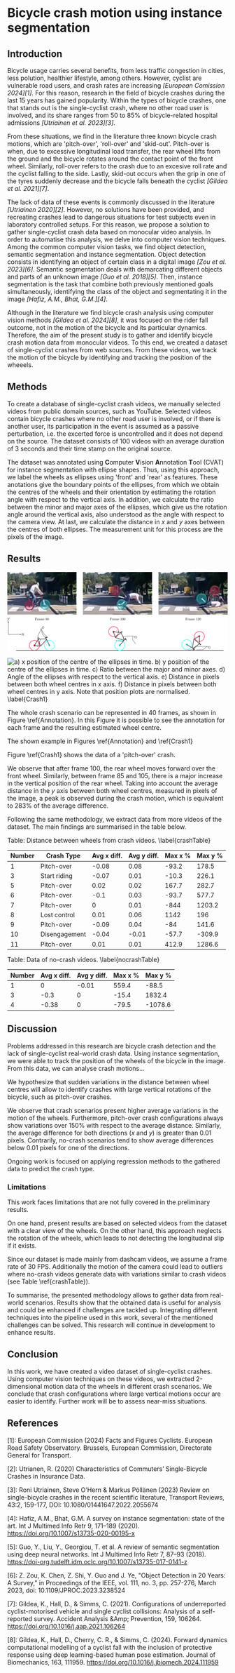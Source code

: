 Bicycle crash motion using instance segmentation
================================================

Introduction
------------

Bicycle usage carries several benefits, from less traffic congestion in cities,
less polution, healthier lifestyle, among others. However, cyclist are
vulnerable road users, and crash rates are increasing <cite>
[European Comission 2024][1]</cite>. For this reason, research in the field of
bicycle crashes during the last 15 years has gained popularity. Within the types
of bicycle crashes, one that stands out is the single-cyclist crash, where no
other road user is involved, and its share ranges from 50 to 85% of
bicycle-related hospital admissions <cite>[Utriainen et al. 2023][3]</cite>.


From these situations, we find in the literature three known bicycle crash
motions, which are 'pitch-over', 'roll-over' and 'skid-out'. Pitch-over is when,
due to excessive longitudinal load transfer, the rear wheel lifts from the
ground and the bicycle rotates around the contact point of the front wheel.
Similarly, roll-over refers to the crash due to an excesive roll rate and the
cyclist falling to the side. Lastly, skid-out occurs when the grip in one of the
tyres suddenly decrease and the bicycle falls beneath the cyclist
<cite>[Gildea et al. 2021][7]</cite>.


The lack of data of these events is commonly discussed in the literature
<cite>[Utriainen 2020][2]</cite>. However, no solutions have been provided,
and recreating crashes lead to dangerous situations for test subjects even in
laboratory controlled setups. For this reason, we propose a solution to gather
single-cyclist crash data based on monocular video analysis. In order to
automatise this analysis, we delve into computer vision techniques. Among the
common computer vision tasks, we find object detection, semantic segmentation
and instance segmentation. Object detection consists in identifying an object of
certain class in a digital image <cite>[Zou et al. 2023][6]</cite>. Semantic
segmentation deals with demarcating different objects and parts of an unknown
image <cite>[Guo et al. 2018][5]</cite>. Then, instance segmentation is the task
that combine both previously mentioned goals simultaneously, identifying the
class of the object and segmentating it in the image
<cite>[Hafiz, A.M., Bhat, G.M.][4]</cite>. 


Although in the literature we find bicycle crash analysis using computer vision
methods <cite>[Gildea et al. 2024][8]</cite>, it was focused on the rider fall
outcome, not in the motion of the bicycle and its particular dynamics.
Therefore, the aim of the present study is to gather and identify bicycle crash
motion data from monocular videos. To this end, we created a dataset of
single-cyclist crashes from web sources. From these videos, we track the motion
of the bicycle by identifying and tracking the position of the wheeels.

Methods
-------

To create a database of single-cyclist crash videos, we manually selected videos
from public domain sources, such as YouTube. Selected videos contain bicycle
crashes where no other road user is involved, or if there is another user, its
participation in the event is assumed as a passive perturbation, i.e. the
excerted force is uncontrolled and it does not depend on the source. The dataset
consists of 100 videos with an average duration of 3 seconds and their time
stamp on the original source.


The dataset was annotated using **C**omputer **V**ision **A**nnotation **T**ool
(CVAT) for instance segmentation with ellipse shapes. Thus, using this approach,
we label the wheels as ellipses using 'front' and 'rear' as features. These
anotations give the boundary points of the ellipses, from which we obtain the
centres of the wheels and their orientation by estimating the rotation angle
with respect to the vertical axis. In addition, we calculate the ratio between
the minor and major axes of the ellipses, which give us the rotation angle
around the vertical axis, also understood as the angle with respect to the
camera view. At last, we calculate the distance in $x$ and $y$ axes between the
centres of both ellipses. The measurement unit for this process are the pixels
of the image.


Results
-------

![Annotated frames of the crash video. \label{Annotation}](ellipseTrack/Data/vid5-label-sequence.png)


![a) $x$ position of the centre of the ellipses in time.
b) $y$ position of the centre of the ellipses in time.
c) Ratio between the major and minor axes.
d) Angle of the ellipses with respect to the vertical axis.
e) Distance in pixels between both wheel centres in $x$ axis.
f) Distance in pixels between both wheel centres in $y$ axis.
Note that position plots are normalised. \label{Crash1}](ellipseTrack/Data/vid5-lp-v5.png)



[//]: # (If matplotlib use "layout='constrained")


The whole crash scenario can be represented in 40 frames, as shown in Figure
\ref{Annotation}. In this Figure it is possible to see the annotation for each
frame and the resulting estimated wheel centre.

The shown example in Figures \ref{Annotation} and \ref{Crash1}


Figure \ref{Crash1} shows the data of a 'pitch-over' crash.

We observe that after frame 100, the rear wheel moves forward over the front
wheel. Similarly, between frame 85 and 105, there is a major increase in the
vertical position of the rear wheel. Taking into account the average distance in
the $y$ axis between both wheel centres, measured in pixels of the image, a peak
is observed during the crash motion, which is equivalent to 283% of the average
difference.

Following the same methodology, we extract data from more videos of the dataset.
The main findings are summarised in the table below.


Table: Distance between wheels from crash videos. \label{crashTable}

| Number | Crash Type   | Avg x diff. | Avg y diff.| Max x % | Max y % |
|--------|--------------|-------------|------------|---------|---------|
|    1   |Pitch-over    | -0.08       | 0.08       | -93.2   | 178.5   |
|    3   |Start riding  | -0.07       | 0.01       | -10.3   | 226.1   |
|    5   |Pitch-over    | 0.02        | 0.02       | 167.7   | 282.7   |
|    6   |Pitch-over    | -0.1        | 0.03       | -93.7   | 577.7   |
|    7   |Pitch-over    | 0           | 0.01       | -844    | 1203.2  |
|    8   |Lost control  | 0.01        | 0.06       | 1142    | 196     |
|    9   |Pitch-over    | -0.09       | 0.04       | -84     | 141.6   |
|   10   |Disengagement | -0.04       | -0.01      | -57.7   | -309.9  |
|   11   |Pitch-over    | 0.01        | 0.01       | 412.9   | 1286.6  |


Table: Data of no-crash videos. \label{nocrashTable}

| Number | Avg x diff. | Avg y diff. | Max x % | Max y % |
|--------|-------------|-------------|---------|---------|
|    1   | 0           | -0.01       | 559.4   | -88.5   |
|    3   | -0.3        | 0           | -15.4   | 1832.4  |
|    4   | -0.38       | 0           | -79.5   | -1078.6 |



Discussion
----------

Problems addressed in this research are bicycle crash detection and the lack of
single-cyclist real-world crash data. Using instance segmentation, we were able
to track the position of the wheels of the bicycle in the image. From this data,
we can analyse crash motions...


We hypothesize that sudden variations in the distance between wheel centres
will allow to identify crashes with large vertical rotations of the bicycle,
such as pitch-over crashes.


We observe that crash scenarios present higher average variations in the motion of the wheels. Furthermore, pitch-over crash configurations always show variations over 150% with respect to the average distance. Similarly, the average difference for both directions ($x$ and $y$) is greater than 0.01 pixels. Contrarily, no-crash scenarios tend to show average differences below 0.01 pixels for one of the directions.


Ongoing work is focused on applying regression methods to the gathered data to
predict the crash type.



### Limitations

This work faces limitations that are not fully covered in the preliminary results.

On one hand, present results are based on selected videos from the dataset with
a clear view of the wheels. On the other hand, this approach neglects the
rotation of the wheels, which leads to not detecting the longitudinal slip if it
exists.

Since our dataset is made mainly from dashcam videos, we assume a frame rate of
30 FPS. Additionally the motion of the camera could lead to outliers
where no-crash videos generate data with variations similar to crash videos
(see Table \ref{crashTable}).


To summarise, the presented methodology allows to gather data from real-world
scenarios. Results show that the obtained data is useful for analysis and could
be enhanced if challenges are tackled up. Integrating different techniques into
the pipeline used in this work, several of the mentioned challenges can be
solved. This research will continue in development to enhance results.



Conclusion
----------

In this work, we have created a video dataset of single-cyclist crashes. Using
computer vision techniques on these videos, we extracted 2-dimensional motion
data of the wheels in different crash scenarios. We conclude that crash
configurations where large vertical motions occur are easier to identify.
Further work will be to assess near-miss situations.




References
----------

[1]: European Commission (2024) Facts and Figures Cyclists. European Road Safety Observatory. Brussels, European Commission, Directorate General for Transport.

[2]: Utrianen, R. (2020) Characteristics of Commuters’ Single-Bicycle Crashes in Insurance Data.

[3]: Roni Utriainen, Steve O’Hern & Markus Pöllänen (2023) Review on single-bicycle crashes in the recent scientific literature, Transport Reviews, 43:2, 159-177, DOI: 10.1080/01441647.2022.2055674

[4]: Hafiz, A.M., Bhat, G.M. A survey on instance segmentation: state of the art. Int J Multimed Info Retr 9, 171–189 (2020). https://doi.org/10.1007/s13735-020-00195-x

[5]: Guo, Y., Liu, Y., Georgiou, T. et al. A review of semantic segmentation using deep neural networks. Int J Multimed Info Retr 7, 87–93 (2018). https://doi-org.tudelft.idm.oclc.org/10.1007/s13735-017-0141-z

[6]: Z. Zou, K. Chen, Z. Shi, Y. Guo and J. Ye, "Object Detection in 20 Years: A Survey," in Proceedings of the IEEE, vol. 111, no. 3, pp. 257-276, March 2023, doi: 10.1109/JPROC.2023.3238524

[7]: Gildea, K., Hall, D., & Simms, C. (2021). Configurations of underreported cyclist-motorised vehicle and single cyclist collisions: Analysis of a self-reported survey. Accident Analysis &Amp; Prevention, 159, 106264. https://doi.org/10.1016/j.aap.2021.106264

[8]: Gildea, K., Hall, D., Cherry, C. R., & Simms, C. (2024). Forward dynamics computational modelling of a cyclist fall with the inclusion of protective response using deep learning-based human pose estimation. Journal of Biomechanics, 163, 111959. https://doi.org/10.1016/j.jbiomech.2024.111959
